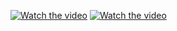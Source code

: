 [![Watch the video](https://img.youtube.com/vi/EDiofFNsiWM/0.jpg)](https://www.youtube.com/watch?v=EDiofFNsiWM)
[![Watch the video](https://raw.githubusercontent.com/yourusername/yourrepository/main/media/0605.jpg)](https://raw.githubusercontent.com/yourusername/yourrepository/main/media/0605.mp4)
